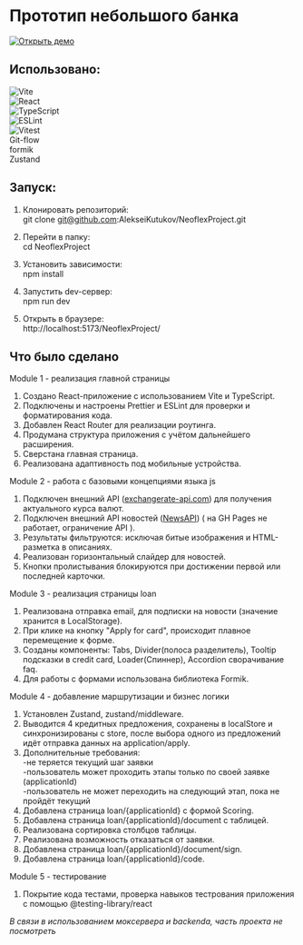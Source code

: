 # Прототип небольшого банка

[![Открыть демо](https://img.shields.io/badge/Open-Demo-blue?style=for-the-badge&logo=github)](https://alekseikutukov.github.io/NeoflexProject/)

## Использовано:

![Vite](https://img.shields.io/badge/Vite-FFD62E?style=flat-square&logo=vite)  
![React](https://img.shields.io/badge/React-61DAFB?style=flat-square&logo=react&logoColor=white)  
![TypeScript](https://img.shields.io/badge/TypeScript-3178C6?style=flat-square&logo=typescript&logoColor=white)  
![ESLint](https://img.shields.io/badge/ESLint-4B32C3?style=flat-square&logo=eslint&logoColor=white)  
![Vitest](https://img.shields.io/badge/Vitest-68E0C1?style=flat-square&logo=vitest)  
Git-flow  
formik  
Zustand

## Запуск:

1. Клонировать репозиторий:  
   git clone git@github.com:AlekseiKutukov/NeoflexProject.git

2. Перейти в папку:  
   cd NeoflexProject

3. Установить зависимости:  
   npm install

4. Запустить dev-сервер:  
   npm run dev

5. Открыть в браузере:  
   http://localhost:5173/NeoflexProject/

## Что было сделано

Module 1 - реализация главной страницы

1. Создано React-приложение с использованием Vite и TypeScript.
2. Подключены и настроены Prettier и ESLint для проверки и форматирования кода.
3. Добавлен React Router для реализации роутинга.
4. Продумана структура приложения с учётом дальнейшего расширения.
5. Сверстана главная страница.
6. Реализована адаптивность под мобильные устройства.

Module 2 - работа с базовыми концепциями языка js

1. Подключен внешний API ([exchangerate-api.com](https://app.exchangerate-api.com/dashboard)) для получения актуального курса валют.
2. Подключен внешний API новостей ([NewsAPI](https://newsapi.org/)) ( на GH Pages не работает, ограничение API ).
3. Результаты фильтруются: исключая битые изображения и HTML-разметка в описаниях.
4. Реализован горизонтальный слайдер для новостей.
5. Кнопки пролистывания блокируются при достижении первой или последней карточки.

Module 3 - реализация страницы loan

1. Реализована отправка email, для подписки на новости (значение хранится в LocalStorage).
1. При клике на кнопку "Apply for card", происходит плавное перемещение к форме.
1. Cозданы компоненты: Tabs, Divider(полоса разделитель), Tooltip подсказки в credit card, Loader(Спиннер), Accordion сворачивание faq.
1. Для работы с формами использована библиотека Formik.

Module 4 - добавление маршрутизации и бизнес логики

1. Установлен Zustand, zustand/middleware.
2. Выводится 4 кредитных предложения, сохранены в localStore и синхронизированы с store, после выбора одного из предложений идёт отправка данных на application/apply.
3. Дополнительные требования:  
   -не теряется текущий шаг заявки  
   -пользователь может проходить этапы только по своей заявке (applicationId)  
   -пользователь не может переходить на следующий этап, пока не пройдёт текущий
4. Добавлена страница loan/{applicationId} с формой Scoring.
5. Добавлена страница loan/{applicationId}/document с таблицей.
6. Реализована сортировка столбцов таблицы.
7. Реализована возможность отказаться от заявки.
8. Добавлена страница loan/{applicationId}/document/sign.
9. Добавлена страница loan/{applicationId}/code.

Module 5 - тестирование

1. Покрытие кода тестами, проверка навыков тестрования приложения с помощью @testing-library/react

_В связи в использованием моксервера и backenda, часть проекта не посмотреть_

